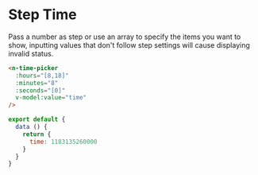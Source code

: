 # Step Time

Pass a number as step or use an array to specify the items you want to show, inputting values that don't follow step settings will cause displaying invalid status.

```html
<n-time-picker
  :hours="[8,18]"
  :minutes="8"
  :seconds="[0]"
  v-model:value="time"
/>
```

```js
export default {
  data () {
    return {
      time: 1183135260000
    }
  }
}
```
